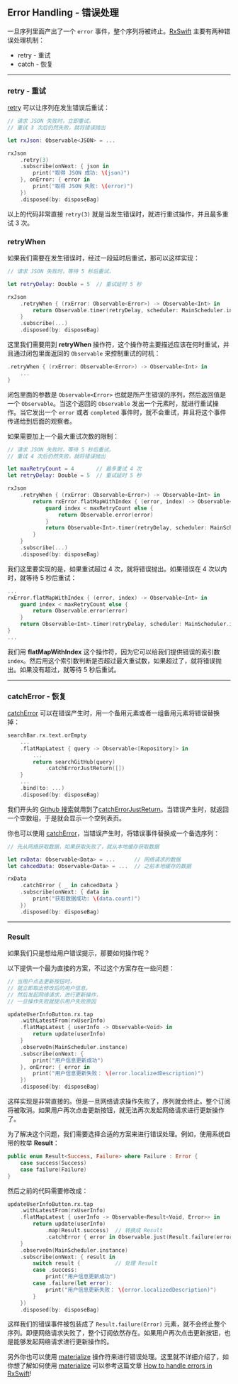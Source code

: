 ## Error Handling - 错误处理

一旦序列里面产出了一个 `error` 事件，整个序列将被终止。[RxSwift](https://github.com/ReactiveX/RxSwift) 主要有两种错误处理机制：

* retry - 重试
* catch - 恢复

---

### retry - 重试

[retry](/content/decision_tree/retry.md) 可以让序列在发生错误后重试：

```swift
// 请求 JSON 失败时，立即重试，
// 重试 3 次后仍然失败，就将错误抛出

let rxJson: Observable<JSON> = ...

rxJson
    .retry(3)
    .subscribe(onNext: { json in
        print("取得 JSON 成功: \(json)")
    }, onError: { error in
        print("取得 JSON 失败: \(error)")
    })
    .disposed(by: disposeBag)
```

以上的代码非常直接 `retry(3)` 就是当发生错误时，就进行重试操作，并且最多重试 3 次。

### retryWhen

如果我们需要在发生错误时，经过一段延时后重试，那可以这样实现：

```swift
// 请求 JSON 失败时，等待 5 秒后重试，

let retryDelay: Double = 5  // 重试延时 5 秒

rxJson
    .retryWhen { (rxError: Observable<Error>) -> Observable<Int> in
        return Observable.timer(retryDelay, scheduler: MainScheduler.instance)
    }
    .subscribe(...)
    .disposed(by: disposeBag)
```

这里我们需要用到 **retryWhen** 操作符，这个操作符主要描述应该在何时重试，并且通过闭包里面返回的 `Observable` 来控制重试的时机：

```swift
.retryWhen { (rxError: Observable<Error>) -> Observable<Int> in
    ...
}
```

闭包里面的参数是 `Observable<Error>` 也就是所产生错误的序列，然后返回值是一个 `Observable`。当这个返回的 `Observable` 发出一个元素时，就进行重试操作。当它发出一个 `error` 或者 `completed` 事件时，就不会重试，并且将这个事件传递给到后面的观察者。

如果需要加上一个最大重试次数的限制：

```swift
// 请求 JSON 失败时，等待 5 秒后重试，
// 重试 4 次后仍然失败，就将错误抛出

let maxRetryCount = 4       // 最多重试 4 次
let retryDelay: Double = 5  // 重试延时 5 秒

rxJson
    .retryWhen { (rxError: Observable<Error>) -> Observable<Int> in
        return rxError.flatMapWithIndex { (error, index) -> Observable<Int> in
            guard index < maxRetryCount else {
                return Observable.error(error)
            }
            return Observable<Int>.timer(retryDelay, scheduler: MainScheduler.instance)
        }
    }
    .subscribe(...)
    .disposed(by: disposeBag)
```

我们这里要实现的是，如果重试超过 4 次，就将错误抛出。如果错误在 4 次以内时，就等待 5 秒后重试：

```swift
...
rxError.flatMapWithIndex { (error, index) -> Observable<Int> in
    guard index < maxRetryCount else {
        return Observable.error(error)
    }
    return Observable<Int>.timer(retryDelay, scheduler: MainScheduler.instance)
}
...
```

我们用 **flatMapWithIndex** 这个操作符，因为它可以给我们提供错误的索引数 `index`。然后用这个索引数判断是否超过最大重试数，如果超过了，就将错误抛出。如果没有超过，就等待 5 秒后重试。

---

### catchError - 恢复

[catchError](/content/decision_tree/catchError.md) 可以在错误产生时，用一个备用元素或者一组备用元素将错误替换掉：

```swift
searchBar.rx.text.orEmpty
    ...
    .flatMapLatest { query -> Observable<[Repository]> in
        ...
        return searchGitHub(query)
            .catchErrorJustReturn([])
    }
    ...
    .bind(to: ...)
    .disposed(by: disposeBag)
```

我们开头的 [Github 搜索](/introduction.md)就用到了[catchErrorJustReturn](/content/decision_tree/catchError.md)。当错误产生时，就返回一个空数组，于是就会显示一个空列表页。

你也可以使用 [catchError](/content/decision_tree/catchError.md)，当错误产生时，将错误事件替换成一个备选序列：

```swift
// 先从网络获取数据，如果获取失败了，就从本地缓存获取数据

let rxData: Observable<Data> = ...      // 网络请求的数据
let cahcedData: Observable<Data> = ...  // 之前本地缓存的数据

rxData
    .catchError { _ in cahcedData }
    .subscribe(onNext: { data in
        print("获取数据成功: \(data.count)")
    })
    .disposed(by: disposeBag)
```

---

### Result

如果我们只是想给用户错误提示，那要如何操作呢？

以下提供一个最为直接的方案，不过这个方案存在一些问题：

```swift
// 当用户点击更新按钮时，
// 就立即取出修改后的用户信息。
// 然后发起网络请求，进行更新操作，
// 一旦操作失败就提示用户失败原因

updateUserInfoButton.rx.tap
    .withLatestFrom(rxUserInfo)
    .flatMapLatest { userInfo -> Observable<Void> in
        return update(userInfo)
    }
    .observeOn(MainScheduler.instance)
    .subscribe(onNext: {
        print("用户信息更新成功")
    }, onError: { error in
        print("用户信息更新失败： \(error.localizedDescription)")
    })
    .disposed(by: disposeBag)
```

这样实现是非常直接的。但是一旦网络请求操作失败了，序列就会终止。整个订阅将被取消。如果用户再次点击更新按钮，就无法再次发起网络请求进行更新操作了。

为了解决这个问题，我们需要选择合适的方案来进行错误处理。例如，使用系统自带的枚举 **Result**：

```swift
public enum Result<Success, Failure> where Failure : Error {
    case success(Success)
    case failure(Failure)
}
```

然后之前的代码需要修改成：

```swift
updateUserInfoButton.rx.tap
    .withLatestFrom(rxUserInfo)
    .flatMapLatest { userInfo -> Observable<Result<Void, Error>> in
        return update(userInfo)
            .map(Result.success)  // 转换成 Result
            .catchError { error in Observable.just(Result.failure(error)) }
    }
    .observeOn(MainScheduler.instance)
    .subscribe(onNext: { result in
        switch result {           // 处理 Result
        case .success:
            print("用户信息更新成功")
        case .failure(let error):
            print("用户信息更新失败： \(error.localizedDescription)")
        }
    })
    .disposed(by: disposeBag)
```

这样我们的错误事件被包装成了 `Result.failure(Error)` 元素，就不会终止整个序列。即便网络请求失败了，整个订阅依然存在。如果用户再次点击更新按钮，也是能够发起网络请求进行更新操作的。

另外你也可以使用 [materialize](/content/decision_tree/materialize.md) 操作符来进行错误处理。这里就不详细介绍了，如你想了解如何使用 [materialize](/content/decision_tree/materialize.md) 可以参考这篇文章 [How to handle errors in RxSwift](http://adamborek.com/how-to-handle-errors-in-rxswift/)!
